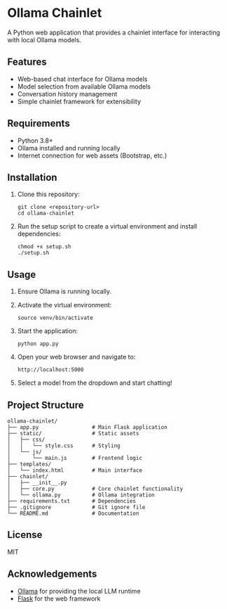 # Ollama Chainlet

A Python web application that provides a chainlet interface for interacting with local Ollama models.

## Features

- Web-based chat interface for Ollama models
- Model selection from available Ollama models
- Conversation history management
- Simple chainlet framework for extensibility

## Requirements

- Python 3.8+
- Ollama installed and running locally
- Internet connection for web assets (Bootstrap, etc.)

## Installation

1. Clone this repository:
   ```
   git clone <repository-url>
   cd ollama-chainlet
   ```

2. Run the setup script to create a virtual environment and install dependencies:
   ```
   chmod +x setup.sh
   ./setup.sh
   ```

## Usage

1. Ensure Ollama is running locally.

2. Activate the virtual environment:
   ```
   source venv/bin/activate
   ```

3. Start the application:
   ```
   python app.py
   ```

4. Open your web browser and navigate to:
   ```
   http://localhost:5000
   ```

5. Select a model from the dropdown and start chatting!

## Project Structure

```
ollama-chainlet/
├── app.py                 # Main Flask application
├── static/                # Static assets
│   ├── css/
│   │   └── style.css      # Styling
│   └── js/
│       └── main.js        # Frontend logic
├── templates/
│   └── index.html         # Main interface
├── chainlet/
│   ├── __init__.py
│   ├── core.py            # Core chainlet functionality
│   └── ollama.py          # Ollama integration
├── requirements.txt       # Dependencies
├── .gitignore             # Git ignore file
└── README.md              # Documentation
```

## License

MIT

## Acknowledgements

- [Ollama](https://ollama.ai/) for providing the local LLM runtime
- [Flask](https://flask.palletsprojects.com/) for the web framework
